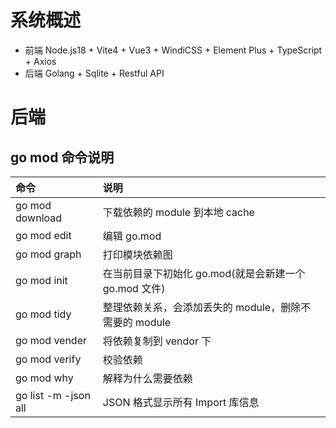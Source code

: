 # 系统概述

-  前端 Node.js18 + Vite4 + Vue3 + WindiCSS + Element Plus + TypeScript + Axios
-  后端 Golang + Sqlite + Restful API

# 后端

## go mod 命令说明

| 命令                 | 说明                                                   |
| :------------------- | :----------------------------------------------------- |
| go mod download      | 下载依赖的 module 到本地 cache                         |
| go mod edit          | 编辑 go.mod                                            |
| go mod graph         | 打印模块依赖图                                         |
| go mod init          | 在当前目录下初始化 go.mod(就是会新建一个 go.mod 文件)  |
| go mod tidy          | 整理依赖关系，会添加丢失的 module，删除不需要的 module |
| go mod vender        | 将依赖复制到 vendor 下                                 |
| go mod verify        | 校验依赖                                               |
| go mod why           | 解释为什么需要依赖                                     |
| go list -m -json all | JSON 格式显示所有 Import 库信息                        |

## 项目中使用 Go Modules, 并构建项目

```
linux
mkdir -p /opt/go/gopath
echo "export PATH=${PATH}:/opt/go" >> ~/.profile
echo "export GOROOT=/opt/go" >> ~/.profile
echo "export GOPATH=/opt/go/gopath" >> ~/.profile
echo "export GOPROXY=https://goproxy.io" >> ~/.profile
echo "export GO111MODULE=on" >> ~/.profile
source ~/.profile
cd hrm
go mod init hrm
go mod tidy
go get -u golang.org/x/net
gofmt -l -w .
go build .
```

## Windows 下 golang 使用 sqlite

-  开发环境需要安装 GCC, 因为 go 在编译 github.com/mattn/go-sqlite3(sqlite 数据库驱动)需要 CGO_ENABLED=1
-  [MingGW](https://github.com/niXman/mingw-builds-binaries) 有 MinGWX64 的安装器和整个离线包在 Releases 中
   https://www.mingw-w64.org/ 下载安装对应操作系统位的 mingw 或者其它 Windows 上的 GCC
   配置 gcc 的 bin 到 PATH
   配置 CGO_ENABLED=1 到系统环境

## 使用 sqlite

-  golang 交叉编译 go-sqlite3 后就可以单独使用了, 不需要 sqlite-dll-win64-x64(本体)和 sqlite-tools-win32-x86(命令行工具)
-  https://sqlite.org/download.html 下载 sqlite-dll-win64-x64(本体)和 sqlite-tools-win32-x86(命令行工具), 放在任意目录下
   打开 cmd,切换到安装的目录,执行`sqlite test.db`可以在当前创建数据库文件,然后就可以把 test.db 放到工程中单独使用了
-  [SQLiteStudio](https://sqlitestudio.pl/)

# 前端

### Node.js 最好使用 LTS 版本, 可以使用 nvm 对 node.js 版本进行管理

-  [Node.js](https://nodejs.org/zh-cn/) 后端使用 Libuv, C++编写, npm 是前端包管理工具, 安装 node 会自动安装 npm
-  [pnpm](https://nodejs.org/zh-cn/), pnpm 是 npm 改进版本
-  [Vue3](https://cn.vuejs.org/) 比 Vue2 更快
-  [Vite](https://cn.vitejs.dev/) 是比 Webpack 更快更先进的前端项目构建工具
-  TypeScript 是 JavaScript 的超集, 支持面向对象的特性
-  [Element Plus](https://element-plus.gitee.io/zh-CN/guide/installation.html) 是基于 Vue3 的 UI 库
-  [Vue-Router](https://router.vuejs.org/zh/installation.html)
-  [WindiCSS](https://cn.windicss.org/integrations/vite.html) SCSS
-  [Axios](http://axios-js.com/)

### VScode 开发需要安装插件

-  Live Server
-  Prettier - Code formatter
-  Vue Language Features (Volar)
-  TypeScript Vue Plugin (Volar)
-  WindiCSS IntelliSense

### 项目初始化

```
# 设置镜像源
npm config set registry https://registry.npm.taobao.org
pnpm config set registry https://registry.npm.taobao.org

# 查看镜像源
npm config get registry

# 创建项目
npm init vue@latest

cd path/to/project/root

# 初始化项目, install命令会根据 package.json 中 dependencies 和 devDependenciesr 的描述安装相应的依赖
npm install
```

### 安装组件

```
# 安装Vue的路由组件, https://router.vuejs.org/zh/installation.html
# 安装完成配置已经自动增加
npm install vue-router -S

# 自动导入模块插件, 使用element-plus的按需引入需要这两个插件
npm install -D unplugin-vue-components unplugin-auto-import

# 安装element-plus, https://element-plus.gitee.io/zh-CN/guide/installation.html
# 修改vite.config.ts文件, [参考](https://element-plus.gitee.io/zh-CN/guide/quickstart.html#%E6%8C%89%E9%9C%80%E5%AF%BC%E5%85%A5)
npm install element-plus -S

# 安装WindiCSS, https://cn.windicss.org/integrations/vite.html
# 修改vite.config.js文件, [参考](https://cn.windicss.org/integrations/vite.html#install)
# 修改main.js文件, [参考](https://cn.windicss.org/integrations/vite.html#install)
# 创建tailwind.config.ts文件, [参考](https://cn.windicss.org/integrations/vite.html#typeScript)
npm i -D vite-plugin-windicss windicss

# 安装axios, http://axios-js.com/
npm install axios
```

### 将项目运行起来

```
# dev 是 package.json 中 scripts 的一个命令
nmp run dev
```

# 打包

[打包工具 Inno Setup](http://www.dayanzai.me/inno-setup.html)

# 安装

# 系统初始化

hrm.exe -init -u admin -p 123456

